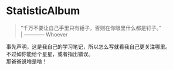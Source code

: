 # StatisticAlbum
> “千万不要让自己手里只有锤子，否则在你眼里什么都是钉子。” <br>
> |                                                  ———— Whoever

事先声明，这是我自己的学习笔记，所以怎么写就看我自己更关注哪里。<br>
不过如你能给个星星，或者指出错误。<br>
那爸爸说啥是啥！
